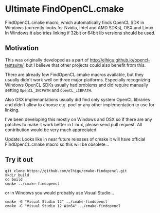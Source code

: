 Ultimate FindOpenCL.cmake
=========================

FindOpenCL.cmake macro, which automatically finds OpenCL SDK in Windows (currently looks for Nvidia, Intel and AMD SDKs), OSX and Linux. In Windows it also tries linking if 32bit or 64bit lib versions should be used.

## Motivation

This was originally developed as a part of http://elhigu.github.io/opencl-testsuite/, but I believe that other projects could also benefit from this.

There are already few FindOpenCL.cmake macros available, but they usually didn't work well on three major platforms. Especially recognizing Windows OpenCL SDKs usually had problems and did require manually setting `OpenCL_INCPATH` and `OpenCL_LIBPATH`.

Also OSX implemantations usually did find only system OpenCL libraries and didn't allow to choose e.g. pocl or any other implementation to use for linking.

I've been developing this mostly on Windows and OSX so if there are any patches to make it work better in Linux, please send pull request. All contribution would be very much appreciated. 

Update: Looks like in near future releases of cmake it will have official FindOpenCL.cmake macro so this will be obsolete...

## Try it out

```
git clone https://github.com/elhigu/cmake-findopencl.git
mkdir build
cd build
cmake ../cmake-findopencl
```

or in Windows you would probably use Visual Studio...

```
cmake -G "Visual Studio 12" ../cmake-findopencl
cmake -G "Visual Studio 12 Win64" ../cmake-findopencl
```
